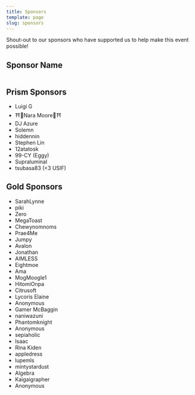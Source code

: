 ```yaml
---
title: Sponsors
template: page
slug: sponsors
---
```

Shout-out to our sponsors who have supported us to help make this event possible!

## Sponsor Name

![]()

## Prism Sponsors

* Luigi G
* ⛩👻Nara Moore👻⛩
* DJ Azure
* Solemn 
* hiddennin
* Stephen Lin
* 12atatosk
* 99-CY (Eggy)
* Supraluminal
* tsubasa83 (<3 USIF)

## Gold Sponsors

* SarahLynne
*  piki
*  Zero
* MegaToast
* Chewynomnoms
* Prae4Me
* Jumpy
* Avalon
* Jonathan
* AIMLESS
* Eightmoe
* Ama
* MogMoogle1
* HitomiOnpa
* Citrusoft
* Lycoris Elaine
* Anonymous
* Gamer McBaggin
* naniwazuni
* Phantomknight
* Anonymous
* sepiaholic
* Isaac
* Rina Kiden
* appledress
* lupemls
* mintystardust
* Algebra
* Kaigaigrapher
* Anonymous
